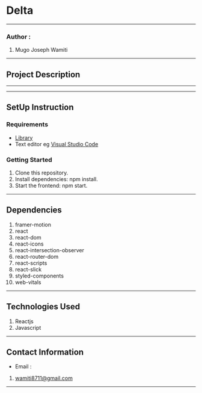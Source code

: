 #  Delta
*****
### Author :
1. Mugo Joseph Wamiti 
****
## Project Description

******
*****
## SetUp Instruction
### Requirements
* [Library](https://legacy.reactjs.org/)
* Text editor eg [Visual Studio Code](https://code.visualstudio.com/download)


### Getting Started
1. Clone this repository.
2. Install dependencies: npm install.
3. Start the frontend: npm start.


*****
## Dependencies
1. framer-motion
2. react
3. react-dom
4. react-icons
5. react-intersection-observer
6. react-router-dom
7. react-scripts
8. react-slick
9. styled-components
10. web-vitals

*****

## Technologies Used
1. Reactjs
2. Javascript
*****
## Contact Information
* Email : 
1. wamiti8711@gmail.com
*****
